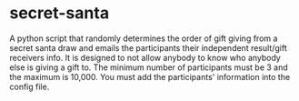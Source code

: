 # secret-santa
A python script that randomly determines the order of gift giving from a secret santa draw and emails the participants their independent result/gift receivers info. It is designed to not allow anybody to know who anybody else is giving a gift to. The minimum number of participants must be 3 and the maximum is 10,000. You must add the participants' information into the config file.
